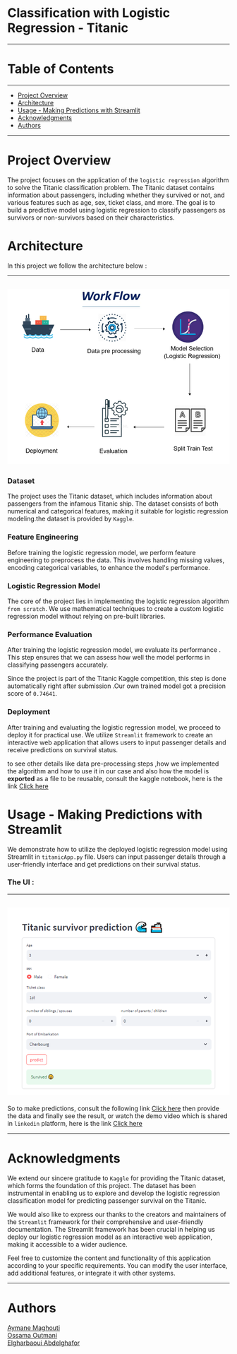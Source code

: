 # Classification with Logistic Regression - Titanic

---

# Table of Contents

---

- [Project Overview](#project-overview)
- [Architecture](#architecture)
- [Usage - Making Predictions with Streamlit](#usage---making-predictions-with-streamlit)
- [Acknowledgments](#acknowledgments)
- [Authors](#authors)

---
# Project Overview

The project focuses on the application of the `logistic regression` algorithm to solve the Titanic classification problem. The Titanic dataset contains information about passengers, including whether they survived or not, and various features such as age, sex, ticket class, and more. The goal is to build a predictive model using logistic regression to classify passengers as survivors or non-survivors based on their characteristics.

# Architecture 

In this project we follow the architecture below :

---
![Texte alternatif de l'image](image/architecture.png) 
---

### Dataset
The project uses the Titanic dataset, which includes information about passengers from the infamous Titanic ship. The dataset consists of both numerical and categorical features, making it suitable for logistic regression modeling.the dataset is provided by `Kaggle`.

### Feature Engineering
Before training the logistic regression model, we perform feature engineering to preprocess the data. This involves handling missing values, encoding categorical variables, to enhance the model's performance.

### Logistic Regression Model
The core of the project lies in implementing the logistic regression algorithm `from scratch`. We use mathematical techniques to create a custom logistic regression model without relying on pre-built libraries. 

### Performance Evaluation
After training the logistic regression model, we evaluate its performance . This step ensures that we can assess how well the model performs in classifying passengers accurately.

Since the project is part of the Titanic Kaggle competition, this step is done automatically right after submission .Our own trained model got a precision score of `0.74641`.

### Deployment 
After training and evaluating the logistic regression model, we proceed to deploy it for practical use. We utilize `Streamlit` framework to create an interactive web application that allows users to input passenger details and receive predictions on survival status.

to see other details like data pre-processing steps ,how we implemented the algorithm and how to use it in our case and also how the model is **exported** as a file to be reusable, consult the kaggle notebook, here is the link <a href="https://www.kaggle.com/code/ossamaoutmani/titanic-competition/notebook">Click here</a>


# Usage - Making Predictions with Streamlit
We demonstrate how to utilize the deployed logistic regression model using Streamlit in `titanicApp.py` file. Users can input passenger details through a user-friendly interface and get predictions on their survival status.

### The UI :
---
![Texte alternatif de l'image](image/prediction.png) 
---

So to make predictions, consult the following link <a href="https://bit.ly/Titanic_survival">Click here</a>  then provide the data and finally see the result, or watch the demo video which is shared in `linkedin` platform, here is the link <a href="">Click here</a>

---

# Acknowledgments

We extend our sincere gratitude to `Kaggle` for providing the Titanic dataset, which forms the foundation of this project. The dataset has been instrumental in enabling us to explore and develop the logistic regression classification model for predicting passenger survival on the Titanic.

We would also like to express our thanks to the creators and maintainers of the `Streamlit` framework for their comprehensive and user-friendly documentation. The Streamlit framework has been crucial in helping us deploy our logistic regression model as an interactive web application, making it accessible to a wider audience.

Feel free to customize the content and functionality of this application according to your specific requirements. You can modify the user interface, add additional features, or integrate it with other systems.

---
# Authors
<a href="https://www.linkedin.com/in/aymane-maghouti/" target="_blank">Aymane Maghouti</a><br>
<a href="https://www.linkedin.com/in/ossama-outmani/" target="_blank">Ossama Outmani</a><br>
<a href="#" target="_blank">Elgharbaoui Abdelghafor</a>
